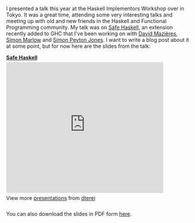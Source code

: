 I presented a talk this year at the Haskell Implementors Workshop over in
Tokyo. It was a great time, attending some very interesting talks and meeting
up with old and new friends in the Haskell and Functional Programming
community. My talk was on [Safe
Haskell](http://www.scs.stanford.edu/~davidt/safehaskell.html), an extension
recently added to GHC that I've been working on with [David
Mazi&egrave;res](http://www.scs.stanford.edu/~dm/), [Simon
Marlow](http://research.microsoft.com/en-us/people/simonmar/) and [Simon Peyton
Jones](http://research.microsoft.com/en-us/people/simonpj/). I want to write a
blog post about it at some point, but for now here are the slides from the
talk:

<div style="width:425px" id="__ss_9755401"> <strong style="display:block;margin:12px 0 4px"><a href="http://www.slideshare.net/dterei/safe-haskell" title="Safe Haskell" target="_blank">Safe Haskell</a></strong> <iframe src="http://www.slideshare.net/slideshow/embed_code/9755401" width="425" height="355" frameborder="0" marginwidth="0" marginheight="0" scrolling="no"></iframe> <div style="padding:5px 0 12px"> View more <a href="http://www.slideshare.net/" target="_blank">presentations</a> from <a href="http://www.slideshare.net/dterei" target="_blank">dterei</a> </div> </div>

You can also download the slides in PDF form [here](http://www.scs.stanford.edu/~davidt/downloads/safe-haskell-hiw11-slides.pdf).

